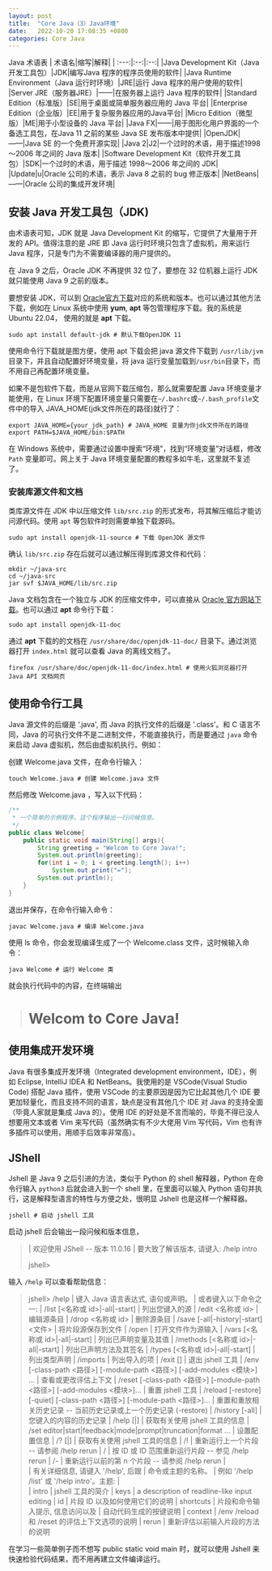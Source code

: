 ```yaml
---
layout: post
title:  "Core Java（3）Java环境"
date:   2022-10-20 17:08:35 +0800
categories: Core Java
---
```

Java 术语表
| 术语名|缩写|解释|
| :---:|:--:|:--:|
|Java Development Kit（Java 开发工具包）|JDK|编写Java 程序的程序员使用的软件|
|Java Runtime Environment（Java 运行时环境）|JRE|运行 Java 程序的用户使用的软件|
|Server JRE（服务器JRE）|——|在服务器上运行 Java 程序的软件|
|Standard Edition（标准版）|SE|用于桌面或简单服务器应用的 Java 平台|
|Enterprise Edition（企业版）|EE|用于复杂服务器应用的Java平台|
|Micro Edition（微型版）|ME|用于小型设备的 Java 平台|
|Java FX|——|用于图形化用户界面的一个备选工具包，在Java 11 之前的某些 Java SE 发布版本中提供|
|OpenJDK|——|Java SE 的一个免费开源实现|
|Java 2|J2|一个过时的术语，用于描述1998～2006 年之间的 Java 版本|
|Software Development Kit（软件开发工具包）|SDK|一个过时的术语，用于描述 1998～2006 年之间的 JDK|
|Update|u|Oracle 公司的术语，表示 Java 8 之前的 bug 修正版本|
|NetBeans|——|Oracle 公司的集成开发环境|


## 安装 Java 开发工具包（JDK)

由术语表可知，JDK 就是 Java Development Kit 的缩写，它提供了大量用于开发的 API。值得注意的是 JRE 即 Java 运行时环境只包含了虚拟机，用来运行 Java 程序，只是专门为不需要编译器的用户提供的。

在 Java 9 之后，Oracle JDK 不再提供 32 位了，要想在 32 位机器上运行 JDK 就只能使用 Java 9 之前的版本。

要想安装 JDK，可以到 [Oracle官方下载](https://www.oracle.com/java/technologies/downloads/)对应的系统和版本。也可以通过其他方法下载，例如在 Linux 系统中使用 **yum**, **apt** 等包管理程序下载。我的系统是 Ubuntu 22.04， 使用的就是 **apt** 下载。
```shell
sudo apt install default-jdk # 默认下载OpenJDK 11
```
使用命令行下载就是图方便，使用 apt 下载会把 java 源文件下载到 `/usr/lib/jvm` 目录下，并且自动配置好环境变量，将 java 运行变量加载到`/usr/bin`目录下，而不用自己再配置环境变量。

如果不是包软件下载，而是从官网下载压缩包，那么就需要配置 Java 环境变量才能使用，在 Linux 环境下配置环境变量只需要在`~/.bashrc`或`~/.bash_profile`文件中的导入 JAVA_HOME(jdk文件所在的路径)就行了：
```shell
export JAVA_HOME={your_jdk_path} # JAVA_HOME 变量为你jdk文件所在的路径
export PATH=$JAVA_HOME/bin:$PATH
```
在 Windows 系统中，需要通过设置中搜索“环境”，找到“环境变量”对话框，修改 `Path` 变量即可。网上关于 Java 环境变量配置的教程多如牛毛，这里就不复述了。

### 安装库源文件和文档

类库源文件在 JDK 中以压缩文件 `lib/src.zip` 的形式发布，将其解压缩后才能访问源代码。使用 `apt` 等包软件时则需要单独下载源码。
```shell
sudo apt install openjdk-11-source # 下载 OpenJDK 源文件
```
确认 `lib/src.zip` 存在后就可以通过解压得到库源文件和代码：
```shell
mkdir ~/java-src
cd ~/java-src
jar svf $JAVA_HOME/lib/src.zip
``` 
Java 文档包含在一个独立与 JDK 的压缩文件中，可以直接从 [Oracle 官方网站下载](https://www.oracle.com/java/technologies/javase-jdk11-doc-downloads.html)。也可以通过 **apt** 命令行下载：
```shell
sudo apt install openjdk-11-doc
```
通过 **apt** 下载的的文档在 `/usr/share/doc/openjdk-11-doc/` 目录下。通过浏览器打开 `index.html` 就可以查看 Java 的离线文档了。
```shell
firefox /usr/share/doc/openjdk-11-doc/index.html # 使用火狐浏览器打开 Java API 文档网页
```

## 使用命令行工具

Java 源文件的后缀是 ‘.java', 而 Java 的执行文件的后缀是 '.class'。和 C 语言不同，Java 的可执行文件不是二进制文件，不能直接执行，而是要通过 `java` 命令来启动 Java 虚拟机，然后由虚拟机执行。例如：

创建 Welcome.java 文件，在命令行输入：
```shell
touch Welcome.java # 创建 Welcome.java 文件
```
然后修改 Welcome.java ，写入以下代码：
```java
/**
 * 一个简单的示例程序，这个程序输出一行问候信息。
 */
public class Welcome{
    public static void main(String[] args){
        String greeting = "Welcom to Core Java!";
        System.out.println(greeting);
        for(int i = 0; i < greeting.length(); i++)
            System.out.print("=");
        System.out.println();
    }
}
```
退出并保存，在命令行输入命令：
```shell
javac Welcome.java # 编译 Welcome.java
```
使用 ls 命令，你会发现编译生成了一个 Welcome.class 文件，这时候输入命令：
```shell
java Welcome # 运行 Welcome 类
```
就会执行代码中的内容，在终端输出
> Welcom to Core Java!
> ====================


## 使用集成开发环境

Java 有很多集成开发环境（Integrated development environment，IDE），例如 Eclipse, IntelliJ IDEA 和 NetBeans。我使用的是 VSCode(Visual Studio Code) 搭配 Java 插件，使用 VSCode 的主要原因是因为它比起其他几个 IDE 要更加轻量化，而且支持不同的语言，缺点是没有其他几个 IDE 对 Java 的支持全面（毕竟人家就是集成 Java 的）。使用 IDE 的好处是不言而喻的，毕竟不得已没人想要用文本或者 Vim 来写代码（虽然确实有不少大佬用 Vim 写代码，Vim 也有许多插件可以使用，用顺手后效率非常高）。

## JShell

Jshell 是 Java 9 之后引进的方法，类似于 Python 的 shell 解释器，Python 在命令行输入 `python3` 后就会进入到一个 shell 里，在里面可以输入 Python 语句并执行，这是解释型语言的特性与方便之处，很明显 Jshell 也是这样一个解释器。
```shell
jshell # 启动 jshell 工具
```
启动 jshell 后会输出一段问候和版本信息，
> 
> |  欢迎使用 JShell -- 版本 11.0.16
> |  要大致了解该版本, 请键入: /help intro
>
> jshell> 

输入 `/help` 可以查看帮助信息：

> jshell> /help
> |  键入 Java 语言表达式, 语句或声明。
> |  或者键入以下命令之一:
> |  /list [<名称或 id>|-all|-start]
> |       列出您键入的源
> |  /edit <名称或 id>
> |       编辑源条目
> |  /drop <名称或 id>
> |       删除源条目
> |  /save [-all|-history|-start] <文件>
> |       将片段源保存到文件
> |  /open <file>
> |       打开文件作为源输入
> |  /vars [<名称或 id>|-all|-start]
> |       列出已声明变量及其值
> |  /methods [<名称或 id>|-all|-start]
> |       列出已声明方法及其签名
> |  /types [<名称或 id>|-all|-start]
> |       列出类型声明
> |  /imports 
> |       列出导入的项
> |  /exit [<integer-expression-snippet>]
> |       退出 jshell 工具
> |  /env [-class-path <路径>] [-module-path <路径>] [-add-modules <模块>] ...
> |       查看或更改评估上下文
> |  /reset [-class-path <路径>] [-module-path <路径>] [-add-modules <模块>]...
> |       重置 jshell 工具
> |  /reload [-restore] [-quiet] [-class-path <路径>] [-module-path <路径>]...
> |       重置和重放相关历史记录 -- 当前历史记录或上一个历史记录 (-restore)
> |  /history [-all]
> |       您键入的内容的历史记录
> |  /help [<command>|<subject>]
> |       获取有关使用 jshell 工具的信息
> |  /set editor|start|feedback|mode|prompt|truncation|format ...
> |       设置配置信息
> |  /? [<command>|<subject>]
> |       获取有关使用 jshell 工具的信息
> |  /! 
> |       重新运行上一个片段 -- 请参阅 /help rerun
> |  /<id> 
> |       按 ID 或 ID 范围重新运行片段 -- 参见 /help rerun
> |  /-<n> 
> |       重新运行以前的第 n 个片段 -- 请参阅 /help rerun
> |  
> |  有关详细信息, 请键入 '/help', 后跟
> |  命令或主题的名称。
> |  例如 '/help /list' 或 '/help intro'。主题:
> |  
> |  intro
> |       jshell 工具的简介
> |  keys
> |       a description of readline-like input editing
> |  id
> |       片段 ID 以及如何使用它们的说明
> |  shortcuts
> |       片段和命令输入提示, 信息访问以及
> |       自动代码生成的按键说明
> |  context
> |       /env /reload 和 /reset 的评估上下文选项的说明
> |  rerun
> |       重新评估以前输入片段的方法的说明

在学习一些简单例子而不想写 public static void main 时，就可以使用 Jshell 来快速检验代码结果，而不用再建立文件编译运行。